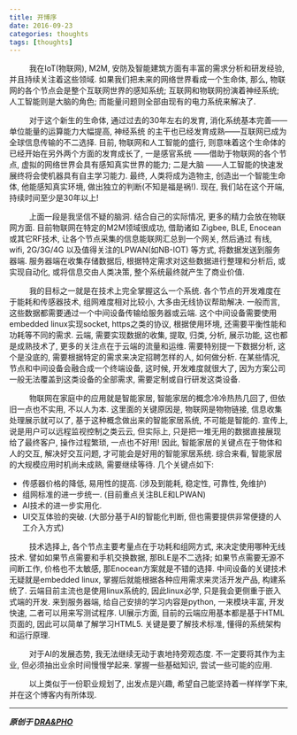 ```yaml
---
title: 开博序
date: 2016-09-23
categories: thoughts
tags: [thoughts]
---
```



&emsp; &emsp; 我在IoT(物联网), M2M, 安防及智能建筑方面有丰富的需求分析和研发经验, 并且持续关注着这些领域. 如果我们把未来的网络世界看成一个生命体, 那么, 物联网的各个节点会是整个互联网世界的感知系统; 互联网和物联网扮演着神经系统; 人工智能则是大脑的角色; 而能量问题则全部由现有的电力系统来解决了.


&emsp; &emsp; 对于这个新生的生命体, 通过过去的30年左右的发育, 消化系统基本完善——单位能量的运算能力大幅提高, 神经系统 的主干也已经发育成熟——互联网已成为全球信息传输的不二选择. 目前, 物联网和人工智能的盛行, 则意味着这个生命体的已经开始在另外两个方面的发育成长了, 一是感官系统 ——借助于物联网的各个节点, 虚拟的网络世界会具有感知真实世界的能力; 二是大脑 ——人工智能的快速发展终将会使机器具有自主学习能力. 最终, 人类将成为造物主, 创造出一个智能生命体, 他能感知真实环境, 做出独立的判断(不知是福是祸!). 现在, 我们站在这个开端, 持续时间至少是30年以上!


&emsp; &emsp; 上面一段是我坚信不疑的脑洞. 结合自己的实际情况, 更多的精力会放在物联网方面.
目前物联网在特定的M2M领域很成功, 借助诸如 Zigbee, BLE, Enocean 或其它RF技术, 让各个节点采集的信息能联网汇总到一个网关, 然后通过 有线, wifi, 2G/3G/4G 以及值得关注的LPWAN(如NB-IOT) 等方式, 将数据发送到服务器端. 服务器端在收集存储数据后, 根据特定需求对这些数据进行整理和分析后, 或实现自动化, 或将信息交由人类决策, 整个系统最终就产生了商业价值.


&emsp; &emsp; 我的目标之一就是在技术上完全掌握这么一个系统. 各个节点的开发难度在于能耗和传感器技术, 组网难度相对比较小, 大多由无线协议帮助解决.  一般而言, 这些数据都需要通过一个中间设备传输给服务器或云端. 这个中间设备需要使用embedded linux实现socket, https之类的协议, 根据使用环境, 还需要平衡性能和功耗等不同的需求. 云端, 需要实现数据的收集, 提取, 归类, 分析, 展示功能, 这也都是成熟技术了, 更多的关注点在于云端的流量和运维. 需要特别提一下数据分析, 这个是没底的, 需要根据特定的需求来决定招聘怎样的人, 如何做分析. 在某些情况, 节点和中间设备会融合成一个终端设备, 这时候, 开发难度就很大了, 因为方案公司一般无法覆盖到这类设备的全部需求, 需要定制或自行研发这类设备.


&emsp; &emsp; 物联网在家庭中的应用就是智能家居, 智能家居的概念冷冷热热几回了, 但依旧一点也不实用, 不以人为本. 这里面的关键原因是, 物联网是物物链接, 信息收集处理展示就可以了, 基于这种概念做出来的智能家居系统, 不可能是智能的. 宣传上, 说是用户可以远程监视控制之类云云, 但实际上, 只是把一堆无用的数据直接展现给了最终客户, 操作过程繁琐, 一点也不好用! 因此, 智能家居的关键点在于物体和人的交互, 解决好交互问题, 才可能会是好用的智能家居系统. 综合来看, 智能家居的大规模应用时机尚未成熟, 需要继续等待. 几个关键点如下:

- 传感器价格的降低, 易用性的提高. (涉及到能耗, 稳定性, 可靠性, 免维护)
- 组网标准的进一步统一. (目前重点关注BLE和LPWAN)
- AI技术的进一步实用化.
- UI交互体验的突破. (大部分基于AI的智能化判断, 但也需要提供非常便捷的人工介入方式)


&emsp; &emsp; 技术选择上, 各个节点主要考量点在于功耗和组网方式, 来决定使用哪种无线技术. 譬如如果节点需要和手机交换数据, 那BLE是不二选择; 如果节点需要无源不间断工作, 价格也不太敏感, 那Enocean方案就是不错的选择. 中间设备的关键技术无疑就是embedded linux, 掌握后就能根据各种应用需求来灵活开发产品, 构建系统了. 云端目前主流也是使用linux系统的, 因此linux必学, 只是我会更侧重于嵌入式端的开发. 来到服务器端, 给自己安排的学习内容是python, 一来模块丰富, 开发快速, 二者可以用来写测试程序. 
UI展示方面, 目前的云端应用基本都是基于HTML页面的, 因此可以简单了解学习HTML5. 关键是要了解技术标准, 懂得的系统架构和运行原理.


&emsp; &emsp; 对于AI的发展态势, 我无法继续无动于衷地持旁观态度. 不一定要将其作为主业, 但必须抽出业余时间慢慢学起来. 掌握一些基础知识, 尝试一些可能的应用.


&emsp; &emsp; 以上类似于一份职业规划了, 出发点是兴趣, 希望自己能坚持着一样样学下来, 并在这个博客内有所体现.


------------

***原创于 [DRA&PHO](https://draapho.github.io/)***